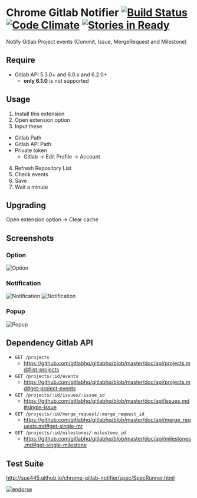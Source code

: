 # Chrome Gitlab Notifier [![Build Status](https://travis-ci.org/sue445/chrome-gitlab-notifier.png)](https://travis-ci.org/sue445/chrome-gitlab-notifier) [![Code Climate](https://codeclimate.com/github/sue445/chrome-gitlab-notifier.png)](https://codeclimate.com/github/sue445/chrome-gitlab-notifier) [![Stories in Ready](https://badge.waffle.io/sue445/chrome-gitlab-notifier.png?label=ready)](https://waffle.io/sue445/chrome-gitlab-notifier)

Notify Gitlab Project events (Commit, Issue, MergeRequest and Milestone)

## Require
* Gitlab API 5.3.0+ and 6.0.x and 6.2.0+
  * **only 6.1.0** is not supported

## Usage
1. Install this extension
2. Open extension option
3. Input these
  * Gitlab Path
  * Gitlab API Path
  * Private token
     * Gitlab -> Edit Profile -> Account
4. Refresh Repository List
5. Check events
6. Save
7. Wait a minute

## Upgrading
Open extension option -> Clear cache

## Screenshots
### Option
![Option](https://f.cloud.github.com/assets/608755/2360199/2d6eb9b2-a621-11e3-8985-fc8959811236.png)

### Notification
![Notification](https://f.cloud.github.com/assets/608755/1415698/52d15d24-3f18-11e3-8a77-9d5b6fbece3e.png)
![Notification](http://cdn-ak.f.st-hatena.com/images/fotolife/s/sue445/20131126/20131126230723.png)

### Popup
![Popup](https://f.cloud.github.com/assets/608755/2323269/84543b94-a3ba-11e3-9e72-67c6ff9a3dc9.png)

## Dependency Gitlab API
* `GET /projects`
  * https://github.com/gitlabhq/gitlabhq/blob/master/doc/api/projects.md#list-projects
* `GET /projects/:id/events`
  * https://github.com/gitlabhq/gitlabhq/blob/master/doc/api/projects.md#get-project-events
* `GET /projects/:id/issues/:issue_id`
  * https://github.com/gitlabhq/gitlabhq/blob/master/doc/api/issues.md#single-issue
* `GET /projects/:id/merge_request/:merge_request_id`
  * https://github.com/gitlabhq/gitlabhq/blob/master/doc/api/merge_requests.md#get-single-mr
* `GET /projects/:id/milestones/:milestone_id`
  * https://github.com/gitlabhq/gitlabhq/blob/master/doc/api/milestones.md#get-single-milestone

## Test Suite
http://sue445.github.io/chrome-gitlab-notifier/spec/SpecRunner.html

[![endorse](httpgs://api.coderwall.com/sue445/endorsecount.png)](https://coderwall.com/sue445)